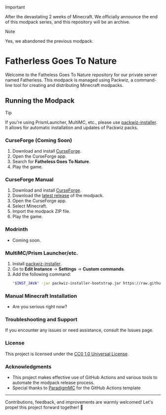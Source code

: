 > [!Important]
> After the devastating 2 weeks of Minecraft. We officially announce the end of this modpack series, and this repository will be an archive.

> [!Note]
> Yes, we abandoned the previous modpack.

# Fatherless Goes To Nature

Welcome to the Fatheless Goes To Nature repository for our private server named Fatherless. This modpack is managed using Packwiz, a command-line tool for creating and distributing Minecraft modpacks.

## Running the Modpack

> [!Tip] 
> If you're using PrismLauncher, MultiMC, etc., please use [packwiz-installer](https://github.com/packwiz/packwiz-installer). It allows for automatic installation and updates of Packwiz packs.

### CurseForge (Coming Soon)

1. Download and install [CurseForge](https://www.curseforge.com/download/app).
3. Open the CurseForge app.
4. Search for **Fatheless Goes To Nature**.
5. Play the game.

### CurseForge Manual

1. Download and install [CurseForge](https://www.curseforge.com/download/app).
2. Download the [latest release](https://github.com/VeonN4/fatherless-goes-to-nature/releases) of the modpack.
3. Open the CurseForge app.
4. Select Minecraft.
5. Import the modpack ZIP file.
6. Play the game.

### Modrinth

- Coming soon.

### MultiMC/Prism Launcher/etc.

1. Install [packwiz-installer](https://github.com/packwiz/packwiz-installer).
2. Go to **Edit Instance** -> **Settings** -> **Custom commands**.
3. Add the following command:
    ```sh
    "$INST_JAVA" -jar packwiz-installer-bootstrap.jar https://raw.githubusercontent.com/VeonN4/fatherless-goes-to-nature/refs/heads/main/FA/pack.toml
    ```

### Manual Minecraft Installation

- Are you serious right now?


### Troubleshooting and Support

If you encounter any issues or need assistance, consult the Issues page.

### License

This project is licensed under the [CC0 1.0 Universal License](LICENSE).

### Acknowledgments

- This project makes effective use of GitHub Actions and various tools to automate the modpack release process.
- Special thanks to [ParadigmMC](https://github.com/ParadigmMC/) for the GitHub Actions template

---

Contributions, feedback, and improvements are warmly welcomed! Let's propel this project forward together! 🚀
